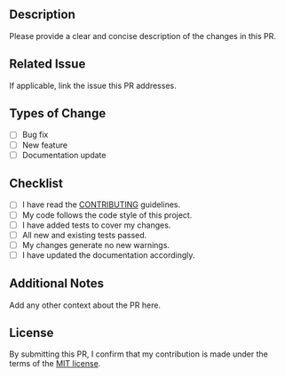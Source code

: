 ## Description
Please provide a clear and concise description of the changes in this PR.

## Related Issue
If applicable, link the issue this PR addresses.

## Types of Change
- [ ] Bug fix
- [ ] New feature
- [ ] Documentation update

## Checklist
- [ ] I have read the [CONTRIBUTING](https://github.com/michaelfeil/infinity/tree/main?tab=readme-ov-file#contribute-and-develop) guidelines.
- [ ] My code follows the code style of this project.
- [ ] I have added tests to cover my changes.
- [ ] All new and existing tests passed.
- [ ] My changes generate no new warnings.
- [ ] I have updated the documentation accordingly.

## Additional Notes
Add any other context about the PR here.

## License
By submitting this PR, I confirm that my contribution is made under the terms of the [MIT license](https://github.com/michaelfeil/infinity/blob/main/LICENSE).
